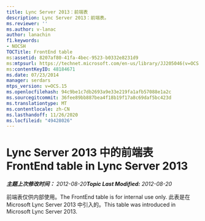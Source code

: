 ```yaml
---
title: Lync Server 2013：前端表
description: Lync Server 2013：前端表。
ms.reviewer: ''
ms.author: v-lanac
author: lanachin
f1.keywords:
- NOCSH
TOCTitle: FrontEnd table
ms:assetid: 8207af80-41fa-4bec-9523-b0332e8231d9
ms:mtpsurl: https://technet.microsoft.com/en-us/library/JJ205046(v=OCS.15)
ms:contentKeyID: 48184671
ms.date: 07/23/2014
manager: serdars
mtps_version: v=OCS.15
ms.openlocfilehash: 94c9be1c7db2693a9e33e219fa1afb57088e1a2c
ms.sourcegitcommit: 36fee89bb887bea4f18b19f17a8c69daf5bc423d
ms.translationtype: MT
ms.contentlocale: zh-CN
ms.lasthandoff: 11/26/2020
ms.locfileid: "49428026"
---
```

# <a name="frontend-table-in-lync-server-2013"></a><span data-ttu-id="4765d-103">Lync Server 2013 中的前端表</span><span class="sxs-lookup"><span data-stu-id="4765d-103">FrontEnd table in Lync Server 2013</span></span>

<div data-xmlns="http://www.w3.org/1999/xhtml">

<div class="topic" data-xmlns="http://www.w3.org/1999/xhtml" data-msxsl="urn:schemas-microsoft-com:xslt" data-cs="https://msdn.microsoft.com/">

<div data-asp="https://msdn2.microsoft.com/asp">



</div>

<div id="mainSection">

<div id="mainBody"><span data-ttu-id="4765d-104">

<span> </span></span><span class="sxs-lookup"><span data-stu-id="4765d-104">

<span> </span></span></span>

<span data-ttu-id="4765d-105">_**主题上次修改时间：** 2012-08-20_</span><span class="sxs-lookup"><span data-stu-id="4765d-105">_**Topic Last Modified:** 2012-08-20_</span></span>

<span data-ttu-id="4765d-106">前端表仅供内部使用。</span><span class="sxs-lookup"><span data-stu-id="4765d-106">The FrontEnd table is for internal use only.</span></span> <span data-ttu-id="4765d-107">此表是在 Microsoft Lync Server 2013 中引入的。</span><span class="sxs-lookup"><span data-stu-id="4765d-107">This table was introduced in Microsoft Lync Server 2013.</span></span>

<span data-ttu-id="4765d-108"></div>

<span> </span>

</div>

</div>

</span><span class="sxs-lookup"><span data-stu-id="4765d-108"></div>

<span> </span>

</div>

</div>

</span></span></div>

